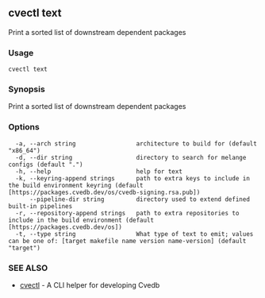 ## cvectl text

Print a sorted list of downstream dependent packages

### Usage

```
cvectl text
```

### Synopsis

Print a sorted list of downstream dependent packages

### Options

```
  -a, --arch string                 architecture to build for (default "x86_64")
  -d, --dir string                  directory to search for melange configs (default ".")
  -h, --help                        help for text
  -k, --keyring-append strings      path to extra keys to include in the build environment keyring (default [https://packages.cvedb.dev/os/cvedb-signing.rsa.pub])
      --pipeline-dir string         directory used to extend defined built-in pipelines
  -r, --repository-append strings   path to extra repositories to include in the build environment (default [https://packages.cvedb.dev/os])
  -t, --type string                 What type of text to emit; values can be one of: [target makefile name version name-version] (default "target")
```

### SEE ALSO

* [cvectl](cvectl.md)	 - A CLI helper for developing Cvedb

